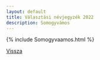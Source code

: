 ```yaml
---
layout: default
title: Választási névjegyzék 2022
description: Somogyvámos
---
```


{% include Somogyvaamos.html %}

[Vissza](./)